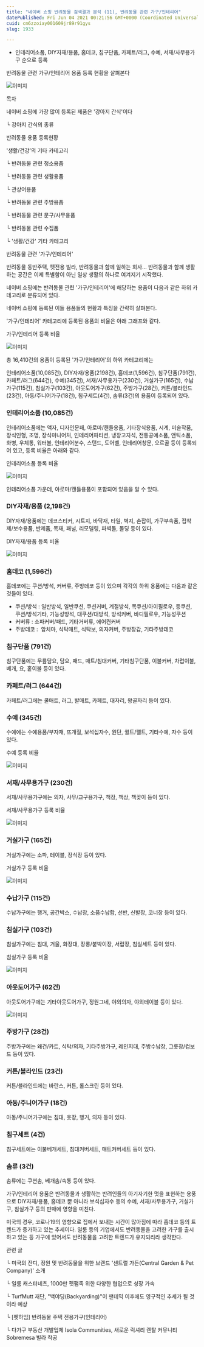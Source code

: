 ```yaml
---
title: "네이버 쇼핑 반려동물 검색결과 분석 (11), 반려동물 관련 가구/인테리어"
datePublished: Fri Jun 04 2021 00:21:56 GMT+0000 (Coordinated Universal Time)
cuid: cm6zzoiay001609jr89r91gys
slug: 1933

---
```



- 인테리어소품, DIY자재/용품, 홈데코, 침구단품, 카페트/러그, 수예, 서재/사무용가구 순으로 등록

반려동물 관련 가구/인테리어 용품 등록 현황을 살펴본다

![이미지](https://cdn.hashnode.com/res/hashnode/image/upload/v1739248535668/8f8187c3-ae9f-4c63-acc4-7a36da8199cd.jpeg)

목차

네이버 쇼핑에 가장 많이 등록된 제품은 '강아지 간식'이다

└ 강아지 간식의 종류

반려동물 용품 등록현황

'생활/건강'의 기타 카테고리

└ 반려동물 관련 청소용품

└ 반려동물 관련 생활용품

└ 관상어용품

└ 반려동물 관련 주방용품

└ 반려동물 관련 문구/사무용품

└ 반려동물 관련 수집품

└ '생활/건강' 기타 카테고리

반려동물 관련 '가구/인테리어'

반려동물 동반주택, 펫전용 빌라, 반려동물과 함께 일하는 회사... 반려동물과 함께 생활하는 공간은 이제 특별함이 아닌 일상 생활의 하나로 여겨지기 시작했다.

네이버 쇼핑에는 반려동물 관련 '가구/인테리어'에 해당하는 용품이 다음과 같은 하위 카테고리로 분류되어 있다.

네이버 쇼핑에 등록된 이들 용품들의 현황과 특징을 간략히 살펴본다.

'가구/인테리어' 카테고리에 등록된 용품의 비율은 아래 그래프와 같다.

가구/인테리어 등록 비율

![이미지](https://cdn.hashnode.com/res/hashnode/image/upload/v1739248537878/446c2279-3150-49c5-a513-c3b6ce77379c.png)

총 16,410건의 용품이 등록된 '가구/인테리어'의 하위 카테고리에는

인테리어소품(10,085건), DIY자재/용품(2198건), 홈데코(1,596건), 침구단품(791건), 카페트/러그(644건), 수예(345건), 서재/사무용가구(230건), 거실가구(165건), 수납가구(115건), 침실가구(103건), 아웃도어가구(62건), 주방가구(28건), 커튼/블라인드(23건), 아동/주니어가구(18건), 침구세트(4건), 솜류(3건)의 용품이 등록되어 있다.

### 인테리어소품 (10,085건)

인테리어소품에는 액자, 디자인문패, 아로마/캔들용품, 기타장식용품, 시계, 미술작품, 장식인형, 조명, 장식미니어처, 인테리어파티션, 냉장고자석, 전통공예소품, 앤틱소품, 화병, 우체통, 워터볼, 인테리어분수, 스탠드, 도어벨, 인테리어창문, 오르골 등이 등록되어 있고, 등록 비율은 아래와 같다.

인테리어소품 등록 비율

![이미지](https://cdn.hashnode.com/res/hashnode/image/upload/v1739248539918/d7c8396f-fadf-4521-b046-a2f3801cfd72.png)

인테리어소품 가운데, 아로마/캔들용품이 포함되어 있음을 알 수 있다.

### DIY자재/용품 (2,198건)

DIY자재/용품에는 데코스티커, 시트지, 바닥재, 타일, 벽지, 손잡이, 가구부속품, 접착제/보수용품, 반제품, 목재, 패널, 리모델링, 파벽돌, 몰딩 등이 있다.

DIY자재/용품 등록 비율

![이미지](https://cdn.hashnode.com/res/hashnode/image/upload/v1739248541343/63405a86-5a07-426a-bc6b-65f4c365d097.png)

### 홈데코 (1,596건)

홈데코에는 쿠션/방석, 커버류, 주방데코 등이 있으며 각각의 하위 용품에는 다음과 같은 것들이 있다.

- 쿠션/방석 : 일반방석, 일반쿠션, 쿠션커버, 계절방석, 목쿠션/아이필로우, 등쿠션, 쿠션/방석기타, 기능성방석, 대쿠션/대방석, 방석커버, 바디필로우, 기능성쿠션
- 커버류 : 소파커버/패드, 기타거버류, 에어컨커버
- 주방데코 :  앞치마, 식탁매트, 식탁보, 의자커버, 주방장갑, 기타주방데코

### 침구단품 (791건)

침구단품에는 무릎담요, 담요, 패드, 매트/침대커버, 기타침구단품, 이불커버, 차렵이불, 베개, 요, 홑이불 등이 있다.

### 카페트/러그 (644건)

카페트/러그에는 쿨매트, 러그, 발매트, 카페트, 대자리, 왕골자리 등이 있다.

### 수예 (345건)

수예에는 수예용품/부자재, 뜨개질, 보석십자수, 원단, 퀼트/펠트, 기타수예, 자수 등이 있다.

수예 등록 비율

![이미지](https://cdn.hashnode.com/res/hashnode/image/upload/v1739248542800/a9facff9-3ecf-4618-8eb0-4693a19daa5e.png)

### 서재/사무용가구 (230건)

서재/사무용가구에는 의자, 사무/교구용가구, 책장, 책상, 책꽂이 등이 있다.

서재/사무용가구 등록 비율

![이미지](https://cdn.hashnode.com/res/hashnode/image/upload/v1739248544227/e5210e64-73b8-4383-88cd-4b1a01fb47c8.png)

### 거실가구 (165건)

거실가구에는 소파, 테이블, 장식장 등이 있다.

거실가구 등록 비율

![이미지](https://cdn.hashnode.com/res/hashnode/image/upload/v1739248545498/2825c9d6-ab7e-4a3a-8e64-35f90b889f03.png)

### 수납가구 (115건)

수납가구에는 행거, 공간박스, 수납장, 소품수납함, 선반, 신발장, 코너장 등이 있다.

### 침실가구 (103건)

침실가구에는 침대, 거울, 화장대, 장롱/붙박이장, 서랍장, 침실세트 등이 있다.

침실가구 등록 비율

![이미지](https://cdn.hashnode.com/res/hashnode/image/upload/v1739248546877/a2acf8be-2066-4625-8d32-32624294382a.png)

### 아웃도어가구 (62건)

아웃도어가구에는 기타아웃도어가구, 정원그네, 야외의자, 야외테이블 등이 있다.

![이미지](https://cdn.hashnode.com/res/hashnode/image/upload/v1739248548829/761dc05b-c803-4d00-a504-d2e64cdc8ad7.jpeg)

### 주방가구 (28건)

주방가구에는 왜건/카트, 식탁/의자, 기타주방가구, 레인지대, 주방수납장, 그릇장/컵보드 등이 있다.

### 커튼/블라인드 (23건)

커튼/블라인드에는 바란스, 커튼, 롤스크린 등이 있다.

### 아동/주니어가구 (18건)

아동/주니어가구에는 침대, 옷장, 행거, 의자 등이 있다.

### 침구세트 (4건)

침구세트에는 이불베개세트, 침대커버세트, 매트커버세트 등이 있다.

### 솜류 (3건)

솜류에는 쿠션솜, 베개솜/속통 등이 있다.

가구/인테리어 용품은 반려동물과 생활하는 반려인들의 아기자기한 멋을 표현하는 용풍으로 DIY자재/용품, 홈데코 뿐 아니라 보석십자수 등의 수예, 서재/사무용가구, 거실가구, 침실가구 등의 판매에 영향을 미친다.

미국의 경우, 코로나19의 영향으로 집에서 보내는 시간이 많아짐에 따라 홈데코 등의 트렌드가 증가하고 있는 추세이다. 일룸 등의 기업에서도 반려동물을 고려한 가구를 출시하고 있는 등 가구에 있어서도 반려동물을 고려한 트렌드가 유지되리라 생각한다.

관련 글

└ 미국의 잔디, 정원 및 반려동물을 위한 브랜드 '센트럴 가든(Central Garden & Pet Company)' 소개

└ 일룸 캐스터네츠, 1000만 펫팸족 위한 다양한 협업으로 성장 가속

└ TurfMutt 재단, "백야딩(Backyarding)"이 팬데믹 이후에도 영구적인 추세가 될 것이라 예상

└ [펫하임] 반려동물 주택 전용가구(인테리어)

└ 다가구 부동산 개발업체 Isola Communities, 새로운 럭셔리 렌탈 커뮤니티 Sobremesa 빌라 착공